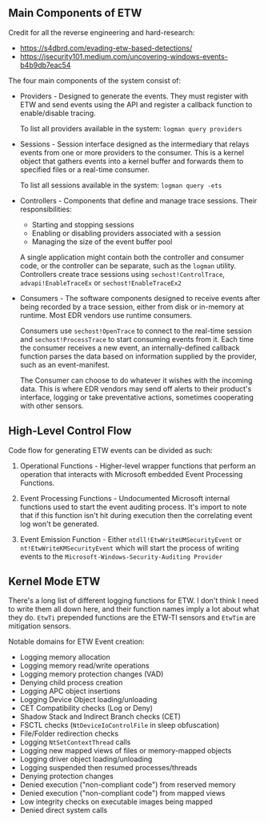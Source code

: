## Main Components of ETW

Credit for all the reverse engineering and hard-research:
- https://s4dbrd.com/evading-etw-based-detections/
- https://jsecurity101.medium.com/uncovering-windows-events-b4b9db7eac54
    
The four main components of the system consist of:

- Providers - Designed to generate the events. They must register with ETW and send events using the API and register a callback function to enable/disable tracing.

	To list all providers available in the system: `logman query providers`

- Sessions - Session interface designed as the intermediary that relays events from one or more providers to the consumer. This is a kernel object that gathers events into a kernel buffer and forwards them to specified files or a real-time consumer.

	To list all sessions available in the system: `logman query -ets`
	
- Controllers - Components that define and manage trace sessions. Their responsibilities:
	- Starting and stopping sessions
	- Enabling or disabling providers associated with a session
	- Managing the size of the event buffer pool
	
	A single application might contain both the controller and consumer code, or the controller can be separate, such as the `logman` utility. Controllers create trace sessions using `sechost!ControlTrace`, `advapi!EnableTraceEx` or `sechost!EnableTraceEx2`

- Consumers - The software components designed to receive events after being recorded by a trace session, either from disk or in-memory at runtime. Most EDR vendors use runtime consumers.

	Consumers use `sechost!OpenTrace` to connect to the real-time session and `sechost!ProcessTrace` to start consuming events from it. Each time the consumer receives a new event, an internally-defined callback function parses the data based on information supplied by the provider, such as an event-manifest.

	The Consumer can choose to do whatever it wishes with the incoming data. This is where EDR vendors may send off alerts to their product's interface, logging or take preventative actions, sometimes cooperating with other sensors.

## High-Level Control Flow
Code flow for generating ETW events can be divided as such:
1. Operational Functions - Higher-level wrapper functions that perform an operation that interacts with Microsoft embedded Event Processing Functions.

2. Event Processing Functions - Undocumented Microsoft internal functions used to start the event auditing process. It's import to note that if this function isn't hit during execution then the correlating event log won't be generated.

3.  Event Emission Function - Either `ntdll!EtwWriteUMSecurityEvent` or `nt!EtwWriteKMSecurityEvent` which will start the process of writing events to the `Microsoft-Windows-Security-Auditing Provider`

## Kernel Mode ETW

There's a long list of different logging functions for ETW. I don't think I need to write them all down here, and their function names imply a lot about what they do.  `EtwTi` prepended functions are the ETW-TI sensors and `EtwTim` are mitigation sensors.

Notable domains for ETW Event creation:
- Logging memory allocation
- Logging memory read/write operations  
- Logging memory protection changes (VAD)
- Denying child process creation 
- Logging APC object insertions 
- Logging Device Object loading/unloading
- CET Compatibility checks (Log or Deny)
- Shadow Stack and Indirect Branch checks (CET)
- FSCTL checks (`NtDeviceIoControlFile` in sleep obfuscation)
- File/Folder redirection checks
- Logging `NtSetContextThread` calls
- Logging new mapped views of files or memory-mapped objects
- Logging driver object loading/unloading
- Logging suspended then resumed processes/threads
- Denying protection changes
- Denied execution ("non-compliant code") from reserved memory
- Denied execution ("non-compliant code") from mapped views
- Low integrity checks on executable images being mapped
- Denied direct system calls



